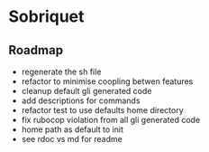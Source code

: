# Sobriquet

## Roadmap

- regenerate the sh file
- refactor to minimise coopling betwen features
- cleanup default gli generated code
- add descriptions for commands
- refactor test to use defaults home directory
- fix rubocop violation from all gli generated code
- home path as default to init
- see rdoc vs md for readme
